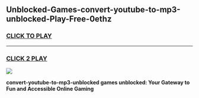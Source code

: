 
## Unblocked-Games-convert-youtube-to-mp3-unblocked-Play-Free-0ethz
<h3>
<a href="https://premium76.site?title=convert-youtube-to-mp3-unblocked&ref=19M">CLICK TO PLAY</a></h3>
<hr>

<h3>
<a href="https://premium76.site?title=convert-youtube-to-mp3-unblocked&ref=19M">CLICK 2 PLAY</a>
  
</h3>

<a href="https://premium76.site?title=convert-youtube-to-mp3-unblocked&ref=19M"><img src="https://clearcache.store/games.png"></a>


**convert-youtube-to-mp3-unblocked games unblocked: Your Gateway to Fun and Accessible Online Gaming**
